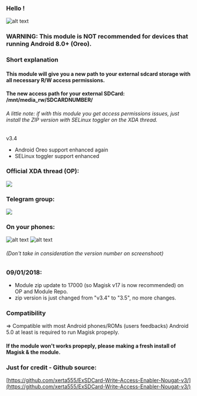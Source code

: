 ### Hello !

![alt text](https://image.ibb.co/cdgBzx/401005microsdcardicon66397.png "Logo ExSDCard")

### WARNING: This module is NOT recommended for devices that running Android 8.0+ (Oreo).

### Short explanation
#### This module will give you a new path to your external sdcard storage with all necessary R/W access permissions.

#### The new access path for your external SDCard: /mnt/media_rw/SDCARDNUMBER/

###### A little note: if with this module you get access permissions issues, just install the ZIP version with SELinux toggler on the XDA thread.

v3.4
- Android Oreo support enhanced again
- SELinux toggler support enhanced

### Official XDA thread (OP):
<a href="https://forum.xda-developers.com/apps/magisk/module-exsdcard-write-access-enabler-t3670428"><img src="https://img.shields.io/badge/XDA-Thread-yellow.svg?longCache=true&style=flat-square"></a><br />

### Telegram group:
<a href="https://t.me/exsdcard"><img src="https://img.shields.io/badge/Telegram-Channel-blue.svg?longCache=true&style=flat-square"></a><br />

### On your phones:
![alt text](https://image.ibb.co/hRkRXH/435669_Screenshot20171008172017.png "SCR_Onyourphone1")
![alt text](https://image.ibb.co/h9rYCH/944605_Screenshot20170909143851.png "SCR_Onyourphone2")
###### (Don't take in consideration the version number on screenshoot)

### 09/01/2018:
- Module zip update to 17000 (so Magisk v17 is now recommended) on OP and Module Repo.
- zip version is just changed from "v3.4" to "3.5", no more changes.


### Compatibility
=> Compatible with most Android phones/ROMs (users feedbacks)
Android 5.0 at least is required to run Magisk propeply.


#### If the module won't works propeply, please making a fresh install of Magisk & the module.


### Just for credit - Github source: <br />
[https://github.com/xerta555/ExSDCard-Write-Access-Enabler-Nougat-v3/](https://github.com/xerta555/ExSDCard-Write-Access-Enabler-Nougat-v3/)
